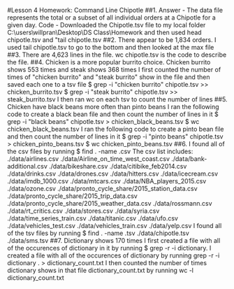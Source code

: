 #Lesson 4 Homework: Command Line Chipotle
##1. 
Answer - The data file represents the total or a subset of all individual orders at a Chipotle for a given day.
Code - Downloaded the Chipotle.tsv file to my local folder C:\users\willpran\Desktop\DS Class\Homework and then used head chipotle.tsv and "tail chipotle.tsv
##2. 
There appear to be 1,834 orders. 
I used tail chipotle.tsv to go to the bottom and then looked at the max file
##3.
There are 4,623 lines in the file.
wc chipotle.tsv is the code to describe the file.
##4.
Chicken is a more popular burrito choice. Chicken burrito shows 553 times and steak shows 368 times
I first counted the number of times of "chicken burrito" and "steak burrito" show in the file and then saved each one to a tsv file
$ grep -i "chicken burrito" chipotle.tsv >> chicken_burrito.tsv
$ grep -i "steak burrito" chipotle.tsv >> steak_burrito.tsv
I then ran wc on each tsv to count the number of lines
##5. 
Chicken have black beans more often than pinto beans
I ran the following code to create a black bean file and then count the number of lines in it
$ grep -i "black beans" chipotle.tsv > chicken_black_beans.tsv
$ wc chicken_black_beans.tsv
I ran the following code to create a pinto bean file and then count the number of lines in it
$ grep -i "pinto beans" chipotle.tsv > chicken_pinto_beans.tsv
$ wc chicken_pinto_beans.tsv
##6.
I found all of the csv files by running $ find . -name .csv
The csv list includes:
./data/airlines.csv
./data/Airline_on_time_west_coast.csv
./data/bank-additional.csv
./data/bikeshare.csv
./data/citibike_feb2014.csv
./data/drinks.csv
./data/drones.csv
./data/hitters.csv
./data/icecream.csv
./data/imdb_1000.csv
./data/mtcars.csv
./data/NBA_players_2015.csv
./data/ozone.csv
./data/pronto_cycle_share/2015_station_data.csv
./data/pronto_cycle_share/2015_trip_data.csv
./data/pronto_cycle_share/2015_weather_data.csv
./data/rossmann.csv
./data/rt_critics.csv
./data/stores.csv
./data/syria.csv
./data/time_series_train.csv
./data/titanic.csv
./data/ufo.csv
./data/vehicles_test.csv
./data/vehicles_train.csv
./data/yelp.csv
 I found all of the tsv files by running $ find . -name .tsv
./data/chipotle.tsv
./data/sms.tsv
##7. 
Dictionary shows 170 times
I first created a file with all of the occurences of dictionary in it by running $ grep -r -i dictionary.
I created a file with all of the occurences of dictionary by running grep -r -i dictionary . > dictionary_count.txt
I then counted the number of times dictionary shows in that file dictionary_count.txt by running wc -l dictionary_count.txt


